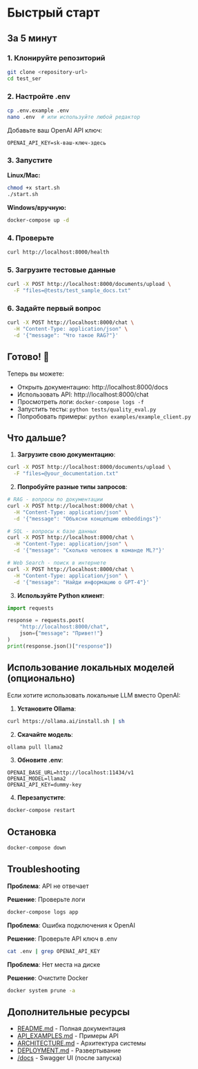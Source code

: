 # Быстрый старт

## За 5 минут

### 1. Клонируйте репозиторий

```bash
git clone <repository-url>
cd test_ser
```

### 2. Настройте .env

```bash
cp .env.example .env
nano .env  # или используйте любой редактор
```

Добавьте ваш OpenAI API ключ:
```
OPENAI_API_KEY=sk-ваш-ключ-здесь
```

### 3. Запустите

**Linux/Mac:**
```bash
chmod +x start.sh
./start.sh
```

**Windows/вручную:**
```bash
docker-compose up -d
```

### 4. Проверьте

```bash
curl http://localhost:8000/health
```

### 5. Загрузите тестовые данные

```bash
curl -X POST http://localhost:8000/documents/upload \
  -F "files=@tests/test_sample_docs.txt"
```

### 6. Задайте первый вопрос

```bash
curl -X POST http://localhost:8000/chat \
  -H "Content-Type: application/json" \
  -d '{"message": "Что такое RAG?"}'
```

## Готово! 🎉

Теперь вы можете:

- Открыть документацию: http://localhost:8000/docs
- Использовать API: http://localhost:8000/chat
- Просмотреть логи: `docker-compose logs -f`
- Запустить тесты: `python tests/quality_eval.py`
- Попробовать примеры: `python examples/example_client.py`

## Что дальше?

1. **Загрузите свою документацию**:
```bash
curl -X POST http://localhost:8000/documents/upload \
  -F "files=@your_documentation.txt"
```

2. **Попробуйте разные типы запросов**:
```bash
# RAG - вопросы по документации
curl -X POST http://localhost:8000/chat \
  -H "Content-Type: application/json" \
  -d '{"message": "Объясни концепцию embeddings"}'

# SQL - вопросы к базе данных
curl -X POST http://localhost:8000/chat \
  -H "Content-Type: application/json" \
  -d '{"message": "Сколько человек в команде ML?"}'

# Web Search - поиск в интернете
curl -X POST http://localhost:8000/chat \
  -H "Content-Type: application/json" \
  -d '{"message": "Найди информацию о GPT-4"}'
```

3. **Используйте Python клиент**:
```python
import requests

response = requests.post(
    "http://localhost:8000/chat",
    json={"message": "Привет!"}
)
print(response.json()["response"])
```

## Использование локальных моделей (опционально)

Если хотите использовать локальные LLM вместо OpenAI:

1. **Установите Ollama**:
```bash
curl https://ollama.ai/install.sh | sh
```

2. **Скачайте модель**:
```bash
ollama pull llama2
```

3. **Обновите .env**:
```
OPENAI_BASE_URL=http://localhost:11434/v1
OPENAI_MODEL=llama2
OPENAI_API_KEY=dummy-key
```

4. **Перезапустите**:
```bash
docker-compose restart
```

## Остановка

```bash
docker-compose down
```

## Troubleshooting

**Проблема**: API не отвечает

**Решение**: Проверьте логи
```bash
docker-compose logs app
```

**Проблема**: Ошибка подключения к OpenAI

**Решение**: Проверьте API ключ в .env
```bash
cat .env | grep OPENAI_API_KEY
```

**Проблема**: Нет места на диске

**Решение**: Очистите Docker
```bash
docker system prune -a
```

## Дополнительные ресурсы

- [README.md](README.md) - Полная документация
- [API_EXAMPLES.md](docs/API_EXAMPLES.md) - Примеры API
- [ARCHITECTURE.md](docs/ARCHITECTURE.md) - Архитектура системы
- [DEPLOYMENT.md](docs/DEPLOYMENT.md) - Развертывание
- [/docs](http://localhost:8000/docs) - Swagger UI (после запуска)

